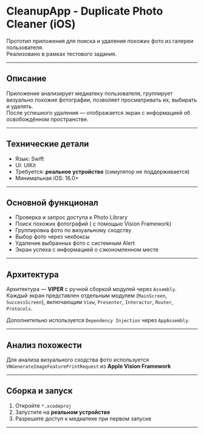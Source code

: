 # CleanupApp - Duplicate Photo Cleaner (iOS)

Прототип приложения для поиска и удаления похожих фото из галереи пользователя.  
Реализовано в рамках тестового задания.

---

## Описание

Приложение анализирует медиатеку пользователя, группирует визуально похожие фотографии, позволяет просматривать их, выбирать и удалять.  
После успешного удаления — отображается экран с информацией об освобождённом пространстве.

---

## Технические детали

- Язык: Swift
- UI: UIKit
- Требуется: **реальное устройство** (симулятор не поддерживается)
- Минимальная iOS: 16.0+

---

## Основной функционал

- Проверка и запрос доступа к Photo Library
- Поиск похожих фотографий ( с помощью Vision Framework)
- Группировка фото по визуальному сходству
- Выбор фото через чекбоксы
- Удаление выбранных фото с системным Alert
- Экран успеха с информацией о сэкономленном месте

---

## Архитектура

Архитектура — **VIPER** с ручной сборкой модулей через `Assembly`.  
Каждый экран представлен отдельным модулем (`MainScreen`, `SuccessScreen`), включающим `View`, `Presenter`, `Interactor`, `Router`, `Protocols`.

Дополнительно используется `Dependency Injection` через `AppAssembly`.

---

## Анализ похожести

Для анализа визуального сходства фото используется `VNGenerateImageFeaturePrintRequest` из **Apple Vision Framework**

---

## Сборка и запуск

1. Откройте `*.xcodeproj`
2. Запустите на **реальном устройстве**
3. Разрешите доступ к медиатеке при первом запуске

---


